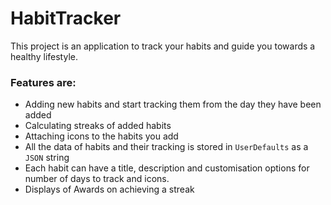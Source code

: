 # HabitTracker

This project is an application to track your habits and guide you towards a healthy lifestyle.

### Features are:
 * Adding new habits and start tracking them from the day they have been added
 * Calculating streaks of added habits
 * Attaching icons to the habits you add
 * All the data of habits and their tracking is stored in ``UserDefaults`` as a ``JSON`` string
 * Each habit can have a title, description and customisation options for number of days to track and icons.
 * Displays of Awards on achieving a streak 
